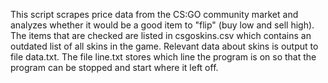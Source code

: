 This script scrapes price data from the CS:GO community market and analyzes whether it would be a good item to "flip" (buy low and sell high). The items that are checked are listed in csgoskins.csv which contains an outdated list of all skins in the game. Relevant data about skins is output to file data.txt. The file line.txt stores which line the program is on so that the program can be stopped and start where it left off. 
